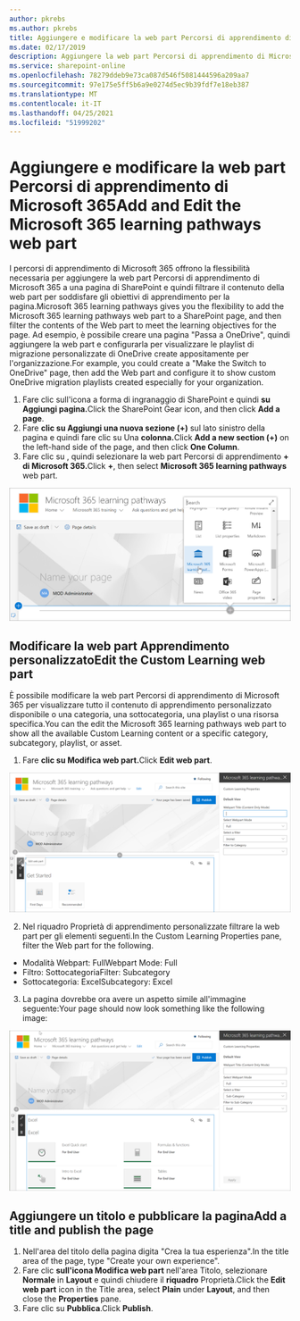 ```yaml
---
author: pkrebs
ms.author: pkrebs
title: Aggiungere e modificare la web part Percorsi di apprendimento di Microsoft 365
ms.date: 02/17/2019
description: Aggiungere la web part Percorsi di apprendimento di Microsoft 365 a una pagina di SharePoint
ms.service: sharepoint-online
ms.openlocfilehash: 78279ddeb9e73ca087d546f5081444596a209aa7
ms.sourcegitcommit: 97e175e5ff5b6a9e0274d5ec9b39fdf7e18eb387
ms.translationtype: MT
ms.contentlocale: it-IT
ms.lasthandoff: 04/25/2021
ms.locfileid: "51999202"
---
```

# <a name="add-and-edit-the-microsoft-365-learning-pathways-web-part"></a><span data-ttu-id="9446f-103">Aggiungere e modificare la web part Percorsi di apprendimento di Microsoft 365</span><span class="sxs-lookup"><span data-stu-id="9446f-103">Add and Edit the Microsoft 365 learning pathways web part</span></span>

<span data-ttu-id="9446f-104">I percorsi di apprendimento di Microsoft 365 offrono la flessibilità necessaria per aggiungere la web part Percorsi di apprendimento di Microsoft 365 a una pagina di SharePoint e quindi filtrare il contenuto della web part per soddisfare gli obiettivi di apprendimento per la pagina.</span><span class="sxs-lookup"><span data-stu-id="9446f-104">Microsoft 365 learning pathways gives you the flexibility to add the Microsoft 365 learning pathways web part to a SharePoint page, and then filter the contents of the Web part to meet the learning objectives for the page.</span></span> <span data-ttu-id="9446f-105">Ad esempio, è possibile creare una pagina "Passa a OneDrive", quindi aggiungere la web part e configurarla per visualizzare le playlist di migrazione personalizzate di OneDrive create appositamente per l'organizzazione.</span><span class="sxs-lookup"><span data-stu-id="9446f-105">For example, you could create a "Make the Switch to OneDrive" page, then add the Web part and configure it to show custom OneDrive migration playlists created especially for your organization.</span></span>

1.  <span data-ttu-id="9446f-106">Fare clic sull'icona a forma di ingranaggio di SharePoint e quindi **su Aggiungi pagina.**</span><span class="sxs-lookup"><span data-stu-id="9446f-106">Click the SharePoint Gear icon, and then click **Add a page**.</span></span>
2.  <span data-ttu-id="9446f-107">Fare **clic su Aggiungi una nuova sezione (+)** sul lato sinistro della pagina e quindi fare clic su Una **colonna.**</span><span class="sxs-lookup"><span data-stu-id="9446f-107">Click **Add a new section (+)** on the left-hand side of the page, and then click **One Column**.</span></span>
3.  <span data-ttu-id="9446f-108">Fare clic su , quindi selezionare la web part Percorsi di apprendimento **+** **di Microsoft 365.**</span><span class="sxs-lookup"><span data-stu-id="9446f-108">Click **+**, then select **Microsoft 365 learning pathways** web part.</span></span> 

![cg-webpartadd.png](media/cg-webpartadd.png)

## <a name="edit-the-custom-learning-web-part"></a><span data-ttu-id="9446f-110">Modificare la web part Apprendimento personalizzato</span><span class="sxs-lookup"><span data-stu-id="9446f-110">Edit the Custom Learning web part</span></span>
<span data-ttu-id="9446f-111">È possibile modificare la web part Percorsi di apprendimento di Microsoft 365 per visualizzare tutto il contenuto di apprendimento personalizzato disponibile o una categoria, una sottocategoria, una playlist o una risorsa specifica.</span><span class="sxs-lookup"><span data-stu-id="9446f-111">You can the edit the Microsoft 365 learning pathways web part to show all the available Custom Learning content or a specific category, subcategory, playlist, or asset.</span></span> 

1.  <span data-ttu-id="9446f-112">Fare **clic su Modifica web part.**</span><span class="sxs-lookup"><span data-stu-id="9446f-112">Click **Edit web part**.</span></span>

![cg-webpartedit.png](media/cg-webpartedit.png)

2. <span data-ttu-id="9446f-114">Nel riquadro Proprietà di apprendimento personalizzate filtrare la web part per gli elementi seguenti.</span><span class="sxs-lookup"><span data-stu-id="9446f-114">In the Custom Learning Properties pane, filter the Web part for the following.</span></span> 

- <span data-ttu-id="9446f-115">Modalità Webpart: Full</span><span class="sxs-lookup"><span data-stu-id="9446f-115">Webpart Mode: Full</span></span>
- <span data-ttu-id="9446f-116">Filtro: Sottocategoria</span><span class="sxs-lookup"><span data-stu-id="9446f-116">Filter: Subcategory</span></span>
- <span data-ttu-id="9446f-117">Sottocategoria: Excel</span><span class="sxs-lookup"><span data-stu-id="9446f-117">Subcategory: Excel</span></span>

3. <span data-ttu-id="9446f-118">La pagina dovrebbe ora avere un aspetto simile all'immagine seguente:</span><span class="sxs-lookup"><span data-stu-id="9446f-118">Your page should now look something like the following image:</span></span> 

![cg-webpartfilter.png](media/cg-webpartfilter.png)

## <a name="add-a-title-and-publish-the-page"></a><span data-ttu-id="9446f-120">Aggiungere un titolo e pubblicare la pagina</span><span class="sxs-lookup"><span data-stu-id="9446f-120">Add a title and publish the page</span></span>
1. <span data-ttu-id="9446f-121">Nell'area del titolo della pagina digita "Crea la tua esperienza".</span><span class="sxs-lookup"><span data-stu-id="9446f-121">In the title area of the page, type "Create your own experience".</span></span>
2. <span data-ttu-id="9446f-122">Fare clic **sull'icona Modifica web part** nell'area Titolo, selezionare **Normale** in **Layout** e quindi chiudere il **riquadro** Proprietà.</span><span class="sxs-lookup"><span data-stu-id="9446f-122">Click the **Edit web part** icon in the Title area, select **Plain** under **Layout**, and then close the **Properties** pane.</span></span>
3. <span data-ttu-id="9446f-123">Fare clic su **Pubblica**.</span><span class="sxs-lookup"><span data-stu-id="9446f-123">Click **Publish**.</span></span>
